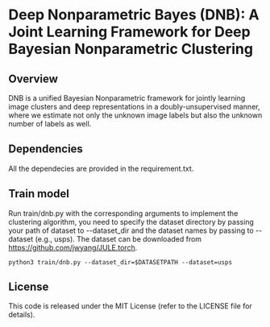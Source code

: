 # Deep Nonparametric Bayes (DNB): A Joint Learning Framework for Deep Bayesian Nonparametric Clustering


## Overview
DNB is a unified Bayesian Nonparametric framework for jointly learning image clusters and deep representations in a doubly-unsupervised manner, where we estimate not only the unknown image labels but also the unknown number of labels as well.


## Dependencies
All the dependecies are provided in the requirement.txt.

## Train model
Run train/dnb.py with the corresponding arguments to implement the clustering algorithm, you need to specify the dataset directory by passing your path of dataset to --dataset_dir and the dataset names by passing to --dataset (e.g., usps). The dataset can be downloaded from https://github.com/jwyang/JULE.torch.

```
python3 train/dnb.py --dataset_dir=$DATASETPATH --dataset=usps
```

## License
This code is released under the MIT License (refer to the LICENSE file for details).

